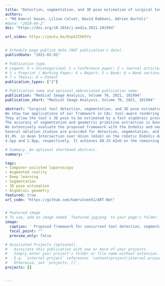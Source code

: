 ```yaml
---
title: "Detection, segmentation, and 3D pose estimation of surgical tools using convolutional neural networks and algebraic geometry"
authors:
- "Md Kamrul Hasan, Lilian Calvet, Navid Rabbani, Adrien Bartoli"
#date: "2020-04-2"
doi: "https://doi.org/10.1016/j.media.2021.101994"

url_video: https://youtu.be/Knp4JIhH3Yo
 

# Schedule page publish date (NOT publication's date).
publishDate: "2021-02-01"

# Publication type.
# Legend: 0 = Uncategorized; 1 = Conference paper; 2 = Journal article;
# 3 = Preprint / Working Paper; 4 = Report; 5 = Book; 6 = Book section;
# 7 = Thesis; 8 = Patent
publication_types: ["2"]

# Publication name and optional abbreviated publication name.
publication: "Medical Image Analysis, Volume 70, 2021, 101994"
publication_short: "Medical Image Analysis, Volume 70, 2021, 101994"

abstract: "Surgical tool detection, segmentation, and 3D pose estimation are crucial components in Computer-Assisted Laparoscopy (CAL). The existing frameworks have two main limitations. First, they do not integrate all three components. Integration is critical; for instance, one should not attempt computing pose if detection is negative. Second, they have particular requirements, such as the availability of a CAD model. We propose an integrated and generic framework whose sole requirement for the 3D pose is that the tool shaft is cylindrical. Our framework makes the most of deep learning and geometric 3D vision by combining a proposed Convolutional Neural Network (CNN) with algebraic geometry. 
We show two applications of our framework in CAL: tool-aware rendering in Augmented Reality (AR) and tool-based 3D measurement. We name our CNN as ART-Net (Augmented Reality Tool Network). It has a Single Input Multiple Output (SIMO) architecture with one encoder and multiple decoders to achieve detection, segmentation, and geometric primitive extraction. These primitives are the tool edge-lines, mid-line, and tip. 
They allow the tool's 3D pose to be estimated by a fast algebraic procedure. The framework only proceeds if a tool is detected. 
The accuracy of segmentation and geometric primitive extraction is boosted by a new Full-resolution feature map Generator (FrG). 
We extensively evaluate the proposed framework with the EndoVis and new proposed datasets. We compare the segmentation results against several Fully Convolutional Networks (FCN) and U-Net variants. 
Several ablation studies are provided for detection, segmentation, and geometric primitive extraction. The proposed datasets are surgery videos of different patients. In detection, ART-Net achieves 100.0% in both average precision and accuracy. In segmentation it achieves 
81.0%  in mean Intersection over Union (mIoU) on the robotic EndoVis dataset (articulated tool), where it outperforms both FCN and UNet by 
4.5pp and 2.9pp, respectively. It achieves 88.2% mIoU on the remaining datasets (non-articulated tool). In geometric primitive extraction, ART-Net achieves 2.45 degrees and 2.23 degrees in mean Arc Length (mAL) error for the edge lines and mid-line, respectively, and 9.3 pixels in mean Euclidean distance error for the tooltip. Finally, regarding the 3D pose evaluated on animal data, our framework achieves 1.87 mm, 0.70 mm, and 4.80 mm mean absolute errors on the X, Y, and Z coordinates, respectively, and 5.94∘ angular errors on the shaft orientation. It achieves 2.59 mm and 1.99 mm in the tool head's mean and median location error evaluated on patient data. The proposed framework outperforms existing ones in detection and segmentation. Compared to separate networks, integrating the tasks in a single network preserves accuracy in detection and segmentation but substantially improves accuracy in geometric primitive extraction. Our framework has similar or better accuracy in 3D pose estimation while improving robustness against laparoscopy's very challenging imaging conditions. "

# Summary. An optional shortened abstract.
summary: ''

tags:
- Computer-assisted laparoscopy
- Augmented reality
- Deep learning
- Segmentation
- 3D pose estimation
- Algebraic geometry
featured: true
url_code: "https://github.com/kamruleee51/ART-Net"


# Featured image
# To use, add an image named `featured.jpg/png` to your page's folder.
image:
  caption: ' Proposed framework for concurrent tool detection, segmentation, and geometric primitive extraction'
  focal_point: ""
  preview_only: false

# Associated Projects (optional).
#   Associate this publication with one or more of your projects.
#   Simply enter your project's folder or file name without extension.
#   E.g. `internal-project` references `content/project/internal-project/index.md`.
#   Otherwise, set `projects: []`.
projects: []


---
```

